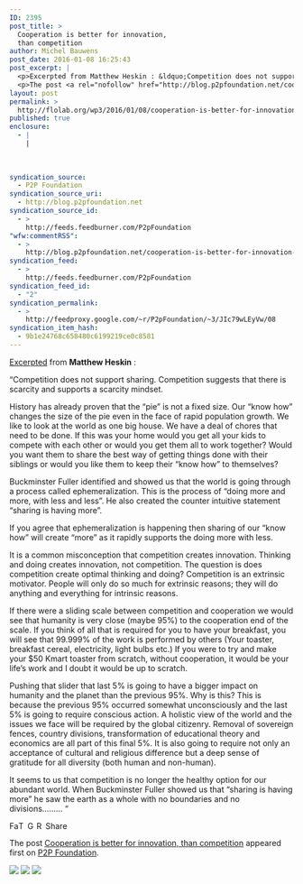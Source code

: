 ```yaml
---
ID: 2395
post_title: >
  Cooperation is better for innovation,
  than competition
author: Michel Bauwens
post_date: 2016-01-08 16:25:43
post_excerpt: |
  <p>Excerpted from Matthew Heskin : &ldquo;Competition does not support sharing. Competition suggests that there is scarcity and supports a scarcity mindset. History has already proven that the &ldquo;pie&rdquo; is not a fixed size. Our &ldquo;know how&rdquo; changes the size of the pie even in the face of rapid population growth. We like to look at [&hellip;]</p>
  <p>The post <a rel="nofollow" href="http://blog.p2pfoundation.net/cooperation-is-better-for-innovation-than-competition/2016/01/08">Cooperation is better for innovation, than competition</a> appeared first on <a rel="nofollow" href="http://blog.p2pfoundation.net/">P2P Foundation</a>.</p>
layout: post
permalink: >
  http://flolab.org/wp3/2016/01/08/cooperation-is-better-for-innovation-than-competition/
published: true
enclosure:
  - |
    |
        
        
        
syndication_source:
  - P2P Foundation
syndication_source_uri:
  - http://blog.p2pfoundation.net
syndication_source_id:
  - >
    http://feeds.feedburner.com/P2pFoundation
"wfw:commentRSS":
  - >
    http://blog.p2pfoundation.net/cooperation-is-better-for-innovation-than-competition/2016/01/08/feed
syndication_feed:
  - >
    http://feeds.feedburner.com/P2pFoundation
syndication_feed_id:
  - "2"
syndication_permalink:
  - >
    http://feedproxy.google.com/~r/P2pFoundation/~3/JIc79wLEyVw/08
syndication_item_hash:
  - 9b1e24768c658480c6199219ce0c8581
---
```

[Excerpted][1] from **Matthew Heskin** :

“Competition does not support sharing. Competition suggests that there is scarcity and supports a scarcity mindset.

History has already proven that the “pie” is not a fixed size. Our “know how” changes the size of the pie even in the face of rapid population growth. We like to look at the world as one big house. We have a deal of chores that need to be done. If this was your home would you get all your kids to compete with each other or would you get them all to work together? Would you want them to share the best way of getting things done with their siblings or would you like them to keep their “know how” to themselves?

Buckminster Fuller identified and showed us that the world is going through a process called ephemeralization. This is the process of “doing more and more, with less and less”. He also created the counter intuitive statement “sharing is having more”.

If you agree that ephemeralization is happening then sharing of our “know how” will create “more” as it rapidly supports the doing more with less.

It is a common misconception that competition creates innovation. Thinking and doing creates innovation, not competition. The question is does competition create optimal thinking and doing? Competition is an extrinsic motivator. People will only do so much for extrinsic reasons; they will do anything and everything for intrinsic reasons.

If there were a sliding scale between competition and cooperation we would see that humanity is very close (maybe 95%) to the cooperation end of the scale. If you think of all that is required for you to have your breakfast, you will see that 99.999% of the work is performed by others (Your toaster, breakfast cereal, electricity, light bulbs etc.) If you were to try and make your $50 Kmart toaster from scratch, without cooperation, it would be your life’s work and I doubt it would be up to scratch.

Pushing that slider that last 5% is going to have a bigger impact on humanity and the planet than the previous 95%. Why is this? This is because the previous 95% occurred somewhat unconsciously and the last 5% is going to require conscious action. A holistic view of the world and the issues we face will be required by the global citizenry. Removal of sovereign fences, country divisions, transformation of educational theory and economics are all part of this final 5%. It is also going to require not only an acceptance of cultural and religious difference but a deep sense of gratitude for all diversity (both human and non-human).

It seems to us that competition is no longer the healthy option for our abundant world. When Buckminster Fuller showed us that “sharing is having more” he saw the earth as a whole with no boundaries and no divisions……… “

<a class="a2a_button_facebook" href="http://www.addtoany.com/add_to/facebook?linkurl=http%3A%2F%2Fblog.p2pfoundation.net%2Fcooperation-is-better-for-innovation-than-competition%2F2016%2F01%2F08&linkname=Cooperation%20is%20better%20for%20innovation%2C%20than%20competition" title="Facebook" rel="nofollow"><img src="http://blog.p2pfoundation.net/wp-content/plugins/add-to-any/icons/facebook.png" width="16" height="16" alt="Facebook" /></a><a class="a2a_button_twitter" href="http://www.addtoany.com/add_to/twitter?linkurl=http%3A%2F%2Fblog.p2pfoundation.net%2Fcooperation-is-better-for-innovation-than-competition%2F2016%2F01%2F08&linkname=Cooperation%20is%20better%20for%20innovation%2C%20than%20competition" title="Twitter" rel="nofollow"><img src="http://blog.p2pfoundation.net/wp-content/plugins/add-to-any/icons/twitter.png" width="16" height="16" alt="Twitter" /></a><a class="a2a_button_google_plus" href="http://www.addtoany.com/add_to/google_plus?linkurl=http%3A%2F%2Fblog.p2pfoundation.net%2Fcooperation-is-better-for-innovation-than-competition%2F2016%2F01%2F08&linkname=Cooperation%20is%20better%20for%20innovation%2C%20than%20competition" title="Google+" rel="nofollow"><img src="http://blog.p2pfoundation.net/wp-content/plugins/add-to-any/icons/google_plus.png" width="16" height="16" alt="Google+" /></a><a class="a2a_button_reddit" href="http://www.addtoany.com/add_to/reddit?linkurl=http%3A%2F%2Fblog.p2pfoundation.net%2Fcooperation-is-better-for-innovation-than-competition%2F2016%2F01%2F08&linkname=Cooperation%20is%20better%20for%20innovation%2C%20than%20competition" title="Reddit" rel="nofollow"><img src="http://blog.p2pfoundation.net/wp-content/plugins/add-to-any/icons/reddit.png" width="16" height="16" alt="Reddit" /></a><a class="a2a_dd a2a_target addtoany_share_save" href="https://www.addtoany.com/share#url=http%3A%2F%2Fblog.p2pfoundation.net%2Fcooperation-is-better-for-innovation-than-competition%2F2016%2F01%2F08&title=Cooperation%20is%20better%20for%20innovation%2C%20than%20competition" id="wpa2a_2"><img src="http://blog.p2pfoundation.net/wp-content/plugins/add-to-any/share_save_120_16.png" width="120" height="16" alt="Share" /></a>

The post <a rel="nofollow" href="http://blog.p2pfoundation.net/cooperation-is-better-for-innovation-than-competition/2016/01/08">Cooperation is better for innovation, than competition</a> appeared first on <a rel="nofollow" href="http://blog.p2pfoundation.net/">P2P Foundation</a>.

<div class="feedflare">
  <a href="http://feeds.feedburner.com/~ff/P2pFoundation?a=JIc79wLEyVw:6ZHrrAR1MFA:7Q72WNTAKBA"><img src="http://feeds.feedburner.com/~ff/P2pFoundation?d=7Q72WNTAKBA" border="0" /></img></a> <a href="http://feeds.feedburner.com/~ff/P2pFoundation?a=JIc79wLEyVw:6ZHrrAR1MFA:D7DqB2pKExk"><img src="http://feeds.feedburner.com/~ff/P2pFoundation?i=JIc79wLEyVw:6ZHrrAR1MFA:D7DqB2pKExk" border="0" /></img></a> <a href="http://feeds.feedburner.com/~ff/P2pFoundation?a=JIc79wLEyVw:6ZHrrAR1MFA:2mJPEYqXBVI"><img src="http://feeds.feedburner.com/~ff/P2pFoundation?d=2mJPEYqXBVI" border="0" /></img></a>
</div>

<img src="http://feeds.feedburner.com/~r/P2pFoundation/~4/JIc79wLEyVw" height="1" width="1" alt="" />

 [1]: https://www.linkedin.com/pulse/sharing-having-morewhy-compete-matthew-heskin